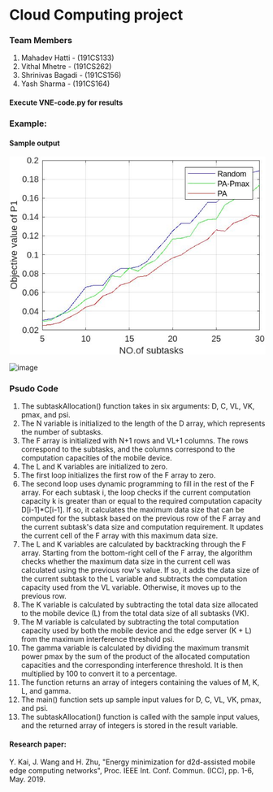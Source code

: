 # Cloud Computing project

### Team Members

1. Mahadev Hatti - (191CS133)
2. Vithal Mhetre - (191CS262)                 
3. Shrinivas Bagadi - (191CS156)
4. Yash Sharma - (191CS164)

#### Execute VNE-code.py for results

### Example:
#### Sample output
![image](https://raw.githubusercontent.com/mahadevhatti/CC-Project/main/Result-Images/image-1.jpg)

![image](https://user-images.githubusercontent.com/79687143/230665656-aac8d7d4-565a-437e-8364-ec155bd01fe7.png)


### Psudo Code
1. The subtaskAllocation() function takes in six arguments: D, C, VL, VK, pmax, and psi.
2. The N variable is initialized to the length of the D array, which represents the number of subtasks.
3. The F array is initialized with N+1 rows and VL+1 columns. The rows correspond to the subtasks, and the columns correspond to the computation capacities of the mobile device.
4. The L and K variables are initialized to zero.
5. The first loop initializes the first row of the F array to zero.
6. The second loop uses dynamic programming to fill in the rest of the F array. For each subtask i, the loop checks if the current computation capacity k is greater than or equal to the required computation capacity D[i-1]*C[i-1]. If so, it calculates the maximum data size that can be computed for the subtask based on the previous row of the F array and the current subtask's data size and computation requirement. It updates the current cell of the F array with this maximum data size.
7. The L and K variables are calculated by backtracking through the F array. Starting from the bottom-right cell of the F array, the algorithm checks whether the maximum data size in the current cell was calculated using the previous row's value. If so, it adds the data size of the current subtask to the L variable and subtracts the computation capacity used from the VL variable. Otherwise, it moves up to the previous row.
8. The K variable is calculated by subtracting the total data size allocated to the mobile device (L) from the total data size of all subtasks (VK).
9. The M variable is calculated by subtracting the total computation capacity used by both the mobile device and the edge server (K + L) from the maximum interference threshold psi.
10. The gamma variable is calculated by dividing the maximum transmit power pmax by the sum of the product of the allocated computation capacities and the corresponding interference threshold. It is then multiplied by 100 to convert it to a percentage.
11. The function returns an array of integers containing the values of M, K, L, and gamma.
12. The main() function sets up sample input values for D, C, VL, VK, pmax, and psi.
13. The subtaskAllocation() function is called with the sample input values, and the returned array of integers is stored in the result variable.

#### Research paper:
Y. Kai, J. Wang and H. Zhu, "Energy minimization for d2d-assisted mobile edge computing networks", Proc. IEEE Int. Conf. Commun. (ICC), pp. 1-6, May. 2019.
